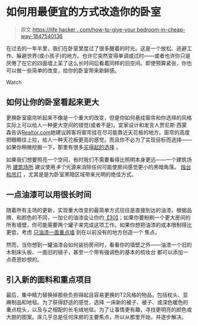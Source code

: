 # 如何用最便宜的方式改造你的卧室

> 原文:[https://life hacker . com/how-to-give-your bedroom-in-cheap-way-1847540136](https://lifehacker.com/how-to-give-your-bedroom-a-makeover-in-the-cheapest-way-1847540136)

在过去的一年半里，我们在卧室里度过了很多醒着的时光。这是一个放松、逃避工作、躲避世界(或小孩子)的地方。也许它突然变得单调或过时——或者也许你只是厌倦了在它的四面墙上呆了这么长时间后看着同样的旧空间。即使预算紧张，你也可以做一些简单的改变，给你的卧室带来新鲜感。

Watch

## 如何让你的卧室看起来更大

更换卧室窗帘听起来不像是一个重大的改变，但是你如何悬挂窗帘和你选择的风格实际上可以给人一种更大空间的错觉(或者不是)。宜家设计和发言人贾尼斯·西蒙森告诉[Realtor.com](https://www.realtor.com/advice/home-improvement/transform-room-curtains/)她建议顾客将窗帘挂在尽可能靠近天花板的地方。窗帘的高度把眼睛往上拉，给人一种天花板更高的感觉。而且你不必为了实现目标而选择——如果你稍微挖掘一下，那里有很多[买得起的选择](https://www.target.com/p/sketched-triangle-curtain-panel-project-62-153/-/A-52272028?preselect=51594635#lnk=sametab) 。

如果我们想要照亮一个空间，有时我们不需要看得比照明本身更远——一个建筑场所 [建筑场所](https://www.arch2o.com/make-small-spaces-seem-bigger-with-lighting/) 建议使用*多个*光源来消除任何可能使房间感觉更小的黑暗角落。 [烛台和吊灯](https://lifehacker.com/the-different-types-of-pendant-lights-and-how-to-use-th-1847305846) ，尤其是是为卧室黑暗区域带来光明的绝佳方式。

## 一点油漆可以用很长时间

随着所有主场的更新，实现重大改变的最简单方式往往是直接到达的油漆。根据品牌、和颜色的不同，一加仑的油漆会让你约[【30】](https://www.homedepot.com/p/Glidden-Premium-1-gal-PPG1001-3-Thin-Ice-Satin-Exterior-Latex-Paint-PPG1001-3PX-1SA/309724981)；如果你要粉刷一个更大房间的所有墙壁，你可能需要两个罐子来完成这项工作。如果你想把油漆的成本限制得比更低，考虑 [只油漆一面重点墙](https://kaylasimonehome.com/blog/how-to-paint-the-perfect-striped-accent-wall) 到在以前没有的地方创造一个 焦点。

然而，当你想到一罐油漆会如何装扮房间时，看看你的墙壁之外——油漆一个旧的木制床头板、一面旧的镜子，甚至一个带有强调色的基本的梳妆台 都可以添加一点奇思妙想的。

## 引入新的面料和重点项目

最后，集中精力替换掉那些负担得起且容易更换的T2风格的物品，包括枕头、亚麻制品和地毯。为了获得舒适的感觉，选择 一床新的被子、被子、或深色暖色的重点枕头，以及与之相配的长毛绒地毯。为了让事情更有趣，寻找更明亮的颜色或大胆的图案。床几乎总是任何床房的主要焦点，所以从那里开始，并逐步解决。